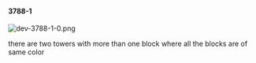 #### 3788-1
![dev-3788-1-0.png](https://github.com/lil-lab/nlvr/raw/master/nlvr/dev/images/2/dev-3788-1-0.png "dev-3788-1-0.png")

there are two towers with more than one block where all the blocks are of same color